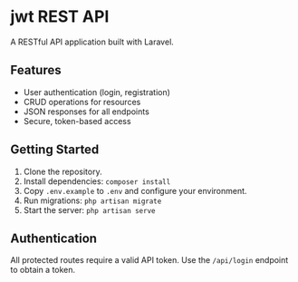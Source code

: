 # jwt REST API

A RESTful API application built with Laravel.

## Features

- User authentication (login, registration)
- CRUD operations for resources
- JSON responses for all endpoints
- Secure, token-based access

## Getting Started

1. Clone the repository.
2. Install dependencies: `composer install`
3. Copy `.env.example` to `.env` and configure your environment.
4. Run migrations: `php artisan migrate`
5. Start the server: `php artisan serve`

## Authentication

All protected routes require a valid API token. Use the `/api/login` endpoint to obtain a token.
